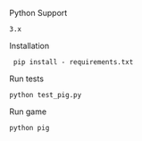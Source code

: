 Python Support

```3.x```

Installation

``` pip install - requirements.txt```

Run tests

```python test_pig.py```

Run game

```python pig```

